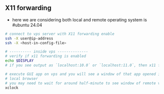 ## X11 forwarding
- here we are considering both local and remote operating system is #ubuntu 24.04
```bash
# connect to vps server with X11 forwarding enable
ssh -X user@ip-address
ssh -X <host-in-config-file>

# ---------- inside vps --------------
# verify if x11 forwarding is enabled
echo $DISPLAY
# if you see output as `localhost:10.0` or `localhost:11.0`, then x11 forwarding is enabled

# execute GUI app on vps and you will see a window of that app opened in your
# local browser
# you may need to wait for around half-minute to see window of remote vps
xclock
```